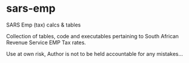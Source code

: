 # sars-emp
SARS Emp (tax) calcs &amp; tables

Collection of tables, code and executables pertaining to South African Revenue Service EMP Tax rates.

Use at own risk, Author is not to be held accountable for any mistakes...
